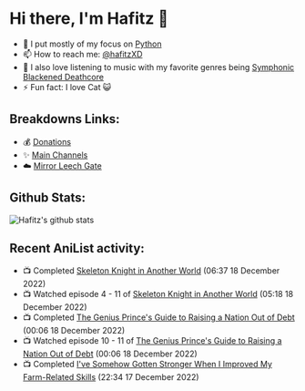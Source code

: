 # Hi there, I'm Hafitz 👋
- 🐍 I put mostly of my focus on [Python](https://python.org)
- 📫 How to reach me: [@hafitzXD](https://t.me/hafitzXD)
- 🎵 I also love listening to music with my favorite genres being [Symphonic Blackened Deathcore](https://youtu.be/qyYmS_iBcy4)
- ⚡ Fun fact: I love Cat 😺

## Breakdowns Links:
- 💰 [Donations](https://t.me/TheBreakdowns/2)
- ✨ [Main Channels](https://t.me/TheBreakdowns)
- ☁️ [Mirror Leech Gate](https://t.me/BreakdownsGate)

## Github Stats:
![Hafitz's github stats](https://github-readme-stats.vercel.app/api?username=breakdowns&show_icons=true&count_private=true&bg_color=00000000&text_color=777)

## Recent AniList activity:
<!-- ANILIST_ACTIVITY:start -->

-   📺 Completed [Skeleton Knight in Another World](https://anilist.co/anime/132474) (06:37 18 December 2022)
-   📺 Watched episode 4 - 11 of [Skeleton Knight in Another World](https://anilist.co/anime/132474) (05:18 18 December 2022)
-   📺 Completed [The Genius Prince's Guide to Raising a Nation Out of Debt](https://anilist.co/anime/129190) (00:06 18 December 2022)
-   📺 Watched episode 10 - 11 of [The Genius Prince's Guide to Raising a Nation Out of Debt](https://anilist.co/anime/129190) (00:06 18 December 2022)
-   📺 Completed [I've Somehow Gotten Stronger When I Improved My Farm-Related Skills](https://anilist.co/anime/145815) (22:34 17 December 2022)

<!-- ANILIST_ACTIVITY:end -->
